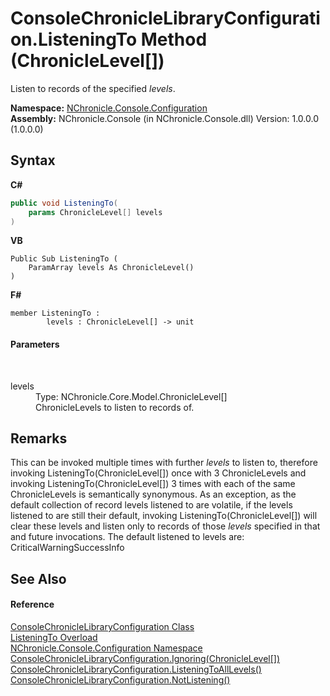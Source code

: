 # ConsoleChronicleLibraryConfiguration.ListeningTo Method (ChronicleLevel[])
 

Listen to records of the specified *levels*.

**Namespace:**&nbsp;<a href="N_NChronicle_Console_Configuration.md">NChronicle.Console.Configuration</a><br />**Assembly:**&nbsp;NChronicle.Console (in NChronicle.Console.dll) Version: 1.0.0.0 (1.0.0.0)

## Syntax

**C#**<br />
``` C#
public void ListeningTo(
	params ChronicleLevel[] levels
)
```

**VB**<br />
``` VB
Public Sub ListeningTo ( 
	ParamArray levels As ChronicleLevel()
)
```

**F#**<br />
``` F#
member ListeningTo : 
        levels : ChronicleLevel[] -> unit 

```


#### Parameters
&nbsp;<dl><dt>levels</dt><dd>Type: NChronicle.Core.Model.ChronicleLevel[]<br />ChronicleLevels to listen to records of.</dd></dl>

## Remarks
This can be invoked multiple times with further *levels* to listen to, therefore invoking ListeningTo(ChronicleLevel[]) once with 3 ChronicleLevels and invoking ListeningTo(ChronicleLevel[]) 3 times with each of the same ChronicleLevels is semantically synonymous. As an exception, as the default collection of record levels listened to are volatile, if the levels listened to are still their default, invoking ListeningTo(ChronicleLevel[]) will clear these levels and listen only to records of those *levels* specified in that and future invocations. The default listened to levels are: CriticalWarningSuccessInfo

## See Also


#### Reference
<a href="T_NChronicle_Console_Configuration_ConsoleChronicleLibraryConfiguration.md">ConsoleChronicleLibraryConfiguration Class</a><br /><a href="Overload_NChronicle_Console_Configuration_ConsoleChronicleLibraryConfiguration_ListeningTo.md">ListeningTo Overload</a><br /><a href="N_NChronicle_Console_Configuration.md">NChronicle.Console.Configuration Namespace</a><br /><a href="M_NChronicle_Console_Configuration_ConsoleChronicleLibraryConfiguration_Ignoring.md">ConsoleChronicleLibraryConfiguration.Ignoring(ChronicleLevel[])</a><br /><a href="M_NChronicle_Console_Configuration_ConsoleChronicleLibraryConfiguration_ListeningToAllLevels.md">ConsoleChronicleLibraryConfiguration.ListeningToAllLevels()</a><br /><a href="M_NChronicle_Console_Configuration_ConsoleChronicleLibraryConfiguration_NotListening.md">ConsoleChronicleLibraryConfiguration.NotListening()</a><br />
